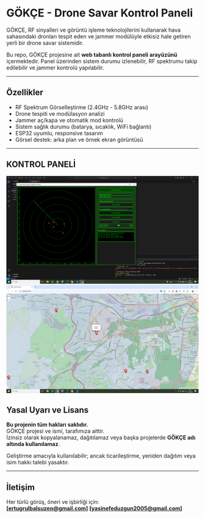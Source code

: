 # GÖKÇE - Drone Savar Kontrol Paneli

GÖKÇE, RF sinyalleri ve görüntü işleme teknolojilerini kullanarak hava sahasındaki dronları tespit eden ve jammer modülüyle etkisiz hale getiren yerli bir drone savar sistemidir.

Bu repo, GÖKÇE projesine ait **web tabanlı kontrol paneli arayüzünü** içermektedir. Panel üzerinden sistem durumu izlenebilir, RF spektrumu takip edilebilir ve jammer kontrolü yapılabilir.

---

## Özellikler

- RF Spektrum Görselleştirme (2.4GHz - 5.8GHz arası)
- Drone tespiti ve modülasyon analizi
- Jammer aç/kapa ve otomatik mod kontrolü
- Sistem sağlık durumu (batarya, sıcaklık, WiFi bağlantı)
- ESP32 uyumlu, responsive tasarım
- Görsel destek: arka plan ve örnek ekran görüntüsü

---

## KONTROL PANELİ

![Panel Görünümü](screenshot.png)
![harita Görünümü](harita.png)



## Yasal Uyarı ve Lisans

**Bu projenin tüm hakları saklıdır.**  
GÖKÇE projesi ve ismi, tarafımıza aittir.  
İzinsiz olarak kopyalanamaz, dağıtılamaz veya başka projelerde **GÖKÇE adı altında kullanılamaz**.

Geliştirme amacıyla kullanılabilir; ancak ticarileştirme, yeniden dağıtım veya isim hakkı talebi yasaktır.

---

## İletişim

Her türlü görüş, öneri ve işbirliği için:  
**[ertugrulbalsuzen@gmail.com]**
**[yasinefeduzgun2005@gmail.com]**
